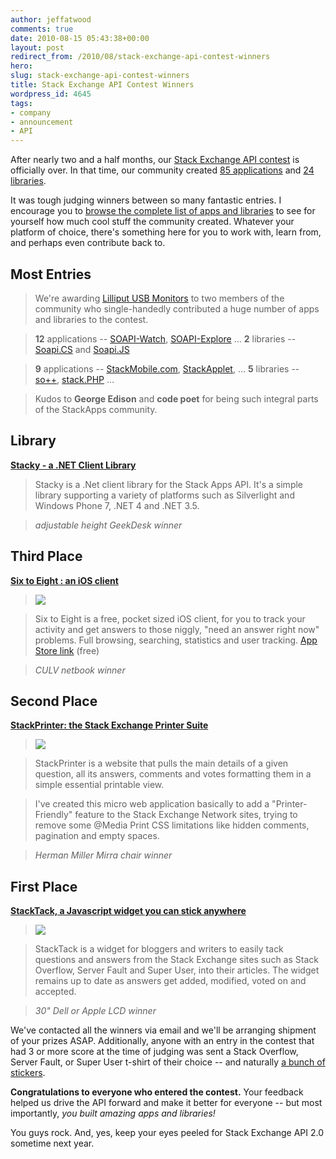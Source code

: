 ```yaml
---
author: jeffatwood
comments: true
date: 2010-08-15 05:43:38+00:00
layout: post
redirect_from: /2010/08/stack-exchange-api-contest-winners
hero: 
slug: stack-exchange-api-contest-winners
title: Stack Exchange API Contest Winners
wordpress_id: 4645
tags:
- company
- announcement
- API
---
```



After nearly two and a half months, our [Stack Exchange API contest](http://blog.stackoverflow.com/2010/05/stack-exchange-api-contest/) is officially over. In that time, our community created [85 applications](http://stackapps.com/questions/tagged/app) and [24 libraries](http://stackapps.com/questions/tagged/library). 



It was tough judging winners between so many fantastic entries. I  encourage you to [browse the complete list of apps and libraries](http://stackapps.com/questions/tagged/app+or+library) to see for yourself how much cool stuff the community created. Whatever your platform of choice, there's something here for you to work with, learn from, and perhaps even contribute back to.



## Most Entries





> We're awarding [Lilliput USB Monitors](http://www.thinkgeek.com/computing/usb-gadgets/c609/) to two members of the community who single-handedly contributed a huge number of apps and libraries to the contest.

> **12** applications -- [SOAPI-Watch](http://stackapps.com/questions/534/soapi-watch-a-realtime-service-that-notifies-subscribers-via-twitter-when-the-ap), [SOAPI-Explore](http://stackapps.com/questions/603/soapi-explore-self-updating-single-page-javasript-api-test-harness) …
**2** libraries -- [Soapi.CS](http://stackapps.com/questions/386/soapi-cs-a-fully-relational-fluent-net-stack-exchange-api-client-library) and [Soapi.JS](http://stackapps.com/questions/494/soapi-js-v1-0-fluent-javascript-wrapper-for-the-stackoverflow-api)

> **9** applications -- [StackMobile.com](http://stackapps.com/questions/36/stackmobile-com-view-stackexchange-sites-on-your-smartphone), [StackApplet](http://stackapps.com/questions/83/stackapplet-stackoverflow-meets-the-gnome-desktop-v1-2-released), …
**5** libraries -- [so++](http://stackapps.com/questions/25/so-c-library), [stack.PHP](http://stackapps.com/questions/826/stack-php-clean-easy-to-use-wrapper-for-php) …



> Kudos to **George Edison** and **code poet** for being such integral parts of the StackApps community.




  




## Library





>
**[Stacky - a .NET Client Library](http://stackapps.com/questions/6/stacky-a-net-client-library)**

> Stacky is a .Net client library for the Stack Apps API. It's a simple library supporting a variety of platforms such as Silverlight and Windows Phone 7, .NET 4 and .NET 3.5.

> _adjustable height GeekDesk winner_




  




## Third Place





>
**[Six to Eight : an iOS client](http://stackapps.com/questions/623/six-to-eight-an-iphone-client-now-in-the-app-store)**

> [![](http://blog.stackoverflow.com/wp-content/uploads/six-to-eight-screenshot.png)](http://stackapps.com/questions/623/six-to-eight-an-iphone-client-now-in-the-app-store)

> Six to Eight is a free, pocket sized iOS client, for you to track your activity and get answers to those niggly, "need an answer right now" problems. Full browsing, searching, statistics and user tracking. [App Store link](http://itunes.apple.com/us/app/six-to-eight/id384094708?mt=8) (free)



> _CULV netbook winner_




  




## Second Place





>
**[StackPrinter: the Stack Exchange Printer Suite](http://stackapps.com/questions/179/stackprinter-the-stack-exchange-printer-suite)**

> [![](http://blog.stackoverflow.com/wp-content/uploads/stackprinter-screenshot.png)](http://stackapps.com/questions/179/stackprinter-the-stack-exchange-printer-suite)

> StackPrinter is a website that pulls the main details of a given question, all its answers, comments and votes formatting them in a simple essential printable view.

> I've created this micro web application basically to add a "Printer-Friendly" feature to the Stack Exchange Network sites, trying to remove some @Media Print CSS limitations like hidden comments, pagination and empty spaces.



> _Herman Miller Mirra chair winner_




  




## First Place





>
**[StackTack, a Javascript widget you can stick anywhere](http://stackapps.com/questions/518/stacktack-a-javascript-widget-you-can-stick-anywhere)**

> [![](http://blog.stackoverflow.com/wp-content/uploads/stacktack-screenshot.png)](http://stackapps.com/questions/518/stacktack-a-javascript-widget-you-can-stick-anywhere)

> StackTack is a widget for bloggers and writers to easily tack questions and answers from the Stack Exchange sites such as Stack Overflow, Server Fault and Super User, into their articles. The widget remains up to date as answers get added, modified, voted on and accepted.



> _30" Dell or Apple LCD winner_



  


We've contacted all the winners via email and we'll be arranging shipment of your prizes ASAP. Additionally, anyone with an entry in the contest that had 3 or more score at the time of judging was sent a Stack Overflow, Server Fault, or Super User t-shirt of their choice -- and naturally [a bunch of stickers](http://blog.stackoverflow.com/2009/09/how-to-get-stack-overflow-stickers/).

**Congratulations to everyone who entered the contest.** Your feedback helped us drive the API forward and make it better for everyone -- but most importantly, _you built amazing apps and libraries!_

You guys rock. And, yes, keep your eyes peeled for Stack Exchange API 2.0 sometime next year.
